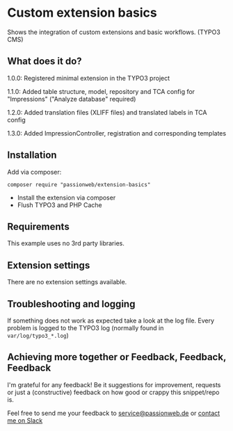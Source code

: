 # Custom extension basics

Shows the integration of custom extensions and basic workflows. (TYPO3 CMS)

## What does it do?

1.0.0: Registered minimal extension in the TYPO3 project

1.1.0: Added table structure, model, repository and TCA config for "Impressions" ("Analyze database" required)

1.2.0: Added translation files (XLIFF files) and translated labels in TCA config

1.3.0: Added ImpressionController, registration and corresponding templates

## Installation

Add via composer:

    composer require "passionweb/extension-basics"

* Install the extension via composer
* Flush TYPO3 and PHP Cache

## Requirements

This example uses no 3rd party libraries.

## Extension settings

There are no extension settings available.

## Troubleshooting and logging

If something does not work as expected take a look at the log file.
Every problem is logged to the TYPO3 log (normally found in `var/log/typo3_*.log`)

## Achieving more together or Feedback, Feedback, Feedback

I'm grateful for any feedback! Be it suggestions for improvement, requests or just a (constructive) feedback on how good or crappy this snippet/repo is.

Feel free to send me your feedback to [service@passionweb.de](mailto:service@passionweb.de "Send Feedback") or [contact me on Slack](https://typo3.slack.com/team/U02FG49J4TG "Contact me on Slack")
